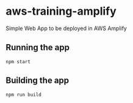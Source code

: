 # aws-training-amplify

Simple Web App to be deployed in AWS Amplify

## Running the app

`npm start`

## Building the app

`npm run build`
